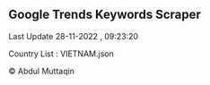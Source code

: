 

## Google Trends Keywords Scraper 
 
Last Update 28-11-2022 , 09:23:20

Country List :
VIETNAM.json



© Abdul Muttaqin 
